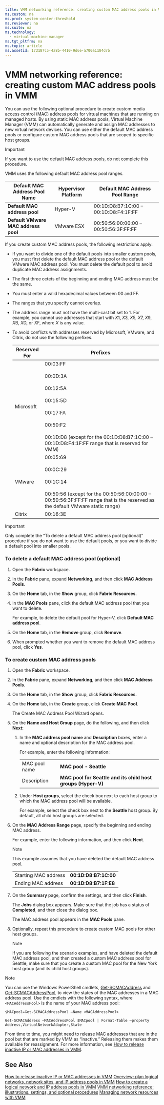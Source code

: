 ```yaml
---
title: VMM networking reference: creating custom MAC address pools in VMM
ms.custom: na
ms.prod: system-center-threshold
ms.reviewer: na
ms.suite: na
ms.technology: 
  - virtual-machine-manager
ms.tgt_pltfrm: na
ms.topic: article
ms.assetid: 173187c5-4a8b-4410-9d6e-a700a1184d7b
---
```

# VMM networking reference: creating custom MAC address pools in VMM
You can use the following optional procedure to create custom media access control (MAC) address pools for virtual machines that are running on managed hosts. By using static MAC address pools, Virtual Machine Manager (VMM) can automatically generate and assign MAC addresses to new virtual network devices. You can use either the default MAC address pools or configure custom MAC address pools that are scoped to specific host groups.

> [!IMPORTANT]
> If you want to use the default MAC address pools, do not complete this procedure.

VMM uses the following default MAC address pool ranges.

|Default MAC Address Pool Name|Hypervisor Platform|Default MAC Address Pool Range|
|---------------------------------|-----------------------|----------------------------------|
|**Default MAC address pool**|Hyper-V|00:1D:D8:B7:1C:00 – 00:1D:D8:F4:1F:FF|
|**Default VMware MAC address pool**|VMware ESX|00:50:56:00:00:00 – 00:50:56:3F:FF:FF|

If you create custom MAC address pools, the following restrictions apply:

-   If you want to divide one of the default pools into smaller custom pools, you must first delete the default MAC address pool or the default VMware MAC address pool. You must delete the default pool to avoid duplicate MAC address assignments.

-   The first three octets of the beginning and ending MAC address must be the same.

-   You must enter a valid hexadecimal values between 00 and FF.

-   The ranges that you specify cannot overlap.

-   The address range must not have the multi-cast bit set to 1. For example, you cannot use addresses that start with *X*1, *X*3, *X*5, *X*7, *X*9, *X*B, *X*D, or *X*F, where *X* is any value.

-   To avoid conflicts with addresses reserved by Microsoft, VMware, and Citrix, do not use the following prefixes.

    |Reserved For|Prefixes|
    |----------------|------------|
    |Microsoft|00:03:FF<br /><br />00:0D:3A<br /><br />00:12:5A<br /><br />00:15:5D<br /><br />00:17:FA<br /><br />00:50:F2<br /><br />00:1D:D8 (except for the 00:1D:D8:B7:1C:00 – 00:1D:D8:F4:1F:FF range that is reserved for VMM)|
    |VMware|00:05:69<br /><br />00:0C:29<br /><br />00:1C:14<br /><br />00:50:56 (except for the 00:50:56:00:00:00 – 00:50:56:3F:FF:FF range that is the reserved as the default VMware static range)|
    |Citrix|00:16:3E|

> [!IMPORTANT]
> Only complete the “To delete a default MAC address pool (optional)” procedure if you do not want to use the default pools, or you want to divide a default pool into smaller pools.

### To delete a default MAC address pool (optional)

1.  Open the **Fabric** workspace.

2.  In the **Fabric** pane, expand **Networking**, and then click **MAC Address Pools**.

3.  On the **Home** tab, in the **Show** group, click **Fabric Resources**.

4.  In the **MAC Pools** pane, click the default MAC address pool that you want to delete.

    For example, to delete the default pool for Hyper-V, click **Default MAC address pool**.

5.  On the **Home** tab, in the **Remove** group, click **Remove**.

6.  When prompted whether you want to remove the default MAC address pool, click **Yes**.

### To create custom MAC address pools

1.  Open the **Fabric** workspace.

2.  In the **Fabric** pane, expand **Networking**, and then click **MAC Address Pools**.

3.  On the **Home** tab, in the **Show** group, click **Fabric Resources**.

4.  On the **Home** tab, in the **Create** group, click **Create MAC Pool**.

    The Create MAC Address Pool Wizard opens.

5.  On the **Name and Host Group** page, do the following, and then click **Next**:

    1.  In the **MAC address pool name** and **Description** boxes, enter a name and optional description for the MAC address pool.

        For example, enter the following information:

        |||
        |-|-|
        |MAC pool name|**MAC pool - Seattle**|
        |Description|**MAC pool for Seattle and its child host groups (Hyper-V)**|

    2.  Under **Host groups**, select the check box next to each host group to which the MAC address pool will be available.

        For example, select the check box next to the **Seattle** host group. By default, all child host groups are selected.

6.  On the **MAC Address Range** page, specify the beginning and ending MAC address.

    For example, enter the following information, and then click **Next**.

    > [!NOTE]
    > This example assumes that you have deleted the default MAC address pool.

    |||
    |-|-|
    |Starting MAC address|**00:1D:D8:B7:1C:00**|
    |Ending MAC address|**00:1D:D8:B7:1F:E8**|

7.  On the **Summary** page, confirm the settings, and then click **Finish**.

    The **Jobs** dialog box appears. Make sure that the job has a status of **Completed**, and then close the dialog box.

    The MAC address pool appears in the **MAC Pools** pane.

8.  Optionally, repeat this procedure to create custom MAC pools for other host groups.

    > [!NOTE]
    > If you are following the scenario examples, and have deleted the default MAC address pool, and then created a custom MAC address pool for Seattle, make sure that you create a custom MAC pool for the New York host group (and its child host groups).

> [!NOTE]
> You can use the Windows PowerShell cmdlets, [Get-SCMACAddress](http://technet.microsoft.com/library/jj613233.aspx) and [Get-SCMACAddressPool](http://technet.microsoft.com/library/jj654398.aspx), to view the states of the MAC addresses in a MAC address pool. Use the cmdlets with the following syntax, where `<MACAddressPool>` is the name of your MAC address pool:
> 
> `$MACpool=Get-SCMACAddressPool –Name <MACAddressPool>`
> 
> `Get-SCMACAddress –MACAddressPool $MACpool | Format-Table –property Address,VirtualNetworkAdapter,State`

From time to time, you might need to release MAC addresses that are in the pool but that are marked by VMM as “inactive.” Releasing them makes them available for reassignment. For more information, see [How to release inactive IP or MAC addresses in VMM](How-to-release-inactive-IP-or-MAC-addresses-in-VMM.md).

## See Also
[How to release inactive IP or MAC addresses in VMM](How-to-release-inactive-IP-or-MAC-addresses-in-VMM.md)
[Overview: plan logical networks, network sites, and IP address pools in VMM](Overview--plan-logical-networks,-network-sites,-and-IP-address-pools-in-VMM.md)
[How to create a logical network and IP address pools in VMM](How-to-create-a-logical-network-and-IP-address-pools-in-VMM.md)
[VMM networking reference: illustrations, settings, and optional procedures](VMM-networking-reference--illustrations,-settings,-and-optional-procedures.md)
[Managing network resources with VMM](Managing-network-resources-with-VMM.md)


